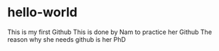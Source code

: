 # hello-world
This is my first Github 
This is done by Nam to practice her Github
The reason why she needs github is her PhD
